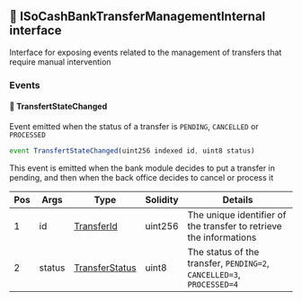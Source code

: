 ## 📜 ISoCashBankTransferManagementInternal interface 

Interface for exposing events related to the management of transfers that require manual intervention

### Events

#### 📢 __TransfertStateChanged__
Event emitted when the status of a transfer is `PENDING`, `CANCELLED` or `PROCESSED`

```js
event TransfertStateChanged(uint256 indexed id, uint8 status)
```
This event is emitted when the bank module decides to put a transfer in pending, and then when the back office decides to cancel or process it

| Pos | Args | Type | Solidity | Details |
| --- | --- | --- | --- | --- |
|1 | id | [TransferId](./api-t-TransferId.md) | uint256 | The unique identifier of the transfer to retrieve the informations |
|2 | status | [TransferStatus](./api-t-TransferStatus.md) | uint8 | The status of the transfer, `PENDING=2`, `CANCELLED=3`, `PROCESSED=4` |


